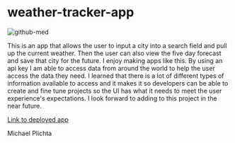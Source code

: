 # weather-tracker-app

![github-med](https://user-images.githubusercontent.com/58678985/75116519-73d05300-5626-11ea-8449-ac15d08e0ae7.png)

This is an app that allows the user to input a city into a search field and pull up the current weather. Then the user can also view the five day forecast and save that city for the future. I enjoy making apps like this. By using an api key I am able to access data from around the world to help the user access the data they need. I learned that there is a lot of different types of information available to access and it makes it so developers can be able to create and fine tune projects so the UI has what it needs to meet the user experience's expectations. I look forward to adding to this project in the near future. 

[Link to deployed app](https://mekaleka.github.io/weather-tracker-app/)

Michael Plichta
